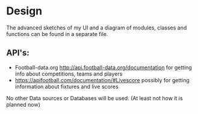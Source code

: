 # Design

The advanced sketches of my UI and a diagram of modules, classes and functions can be found in a separate file. 

## API's:

* Football-data.org http://api.football-data.org/documentation for getting info about competitions, teams and players
* https://apifootball.com/documentation/#Livescore possibly for getting information about fixtures and live scores

No other Data sources or Databases will be used. (At least not how it is planned now)
